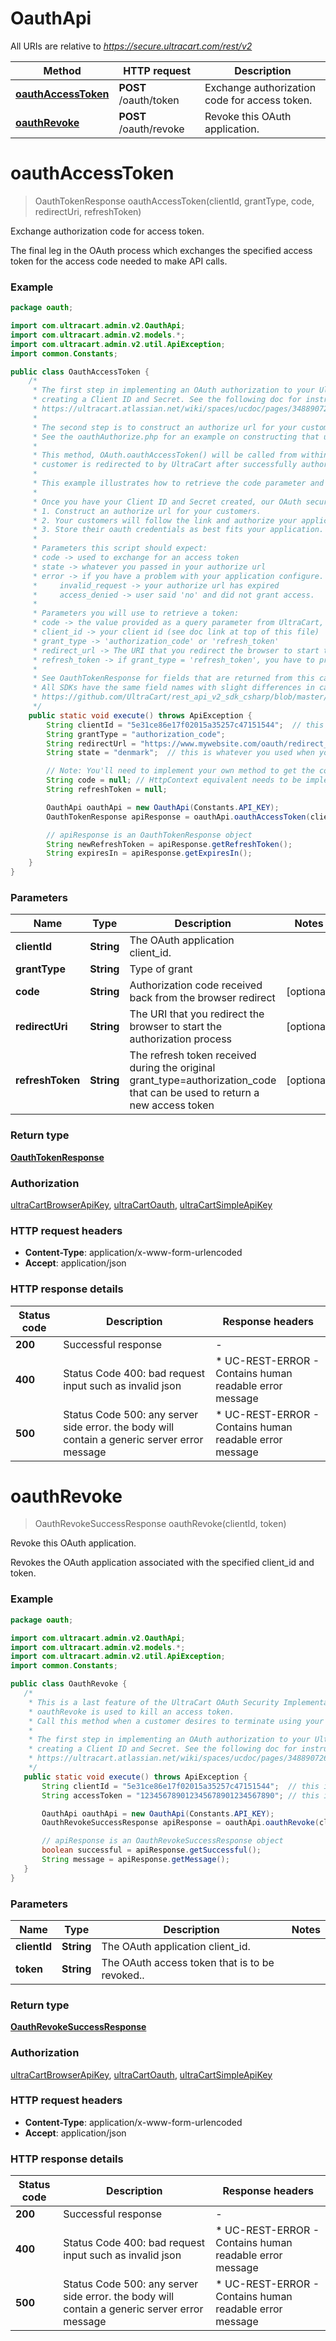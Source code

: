 # OauthApi

All URIs are relative to *https://secure.ultracart.com/rest/v2*

| Method | HTTP request | Description |
|------------- | ------------- | -------------|
| [**oauthAccessToken**](OauthApi.md#oauthAccessToken) | **POST** /oauth/token | Exchange authorization code for access token. |
| [**oauthRevoke**](OauthApi.md#oauthRevoke) | **POST** /oauth/revoke | Revoke this OAuth application. |


<a name="oauthAccessToken"></a>
# **oauthAccessToken**
> OauthTokenResponse oauthAccessToken(clientId, grantType, code, redirectUri, refreshToken)

Exchange authorization code for access token.

The final leg in the OAuth process which exchanges the specified access token for the access code needed to make API calls. 

### Example

```java
package oauth;

import com.ultracart.admin.v2.OauthApi;
import com.ultracart.admin.v2.models.*;
import com.ultracart.admin.v2.util.ApiException;
import common.Constants;

public class OauthAccessToken {
    /*
     * The first step in implementing an OAuth authorization to your UltraCart Developer Application is
     * creating a Client ID and Secret. See the following doc for instructions on doing so:
     * https://ultracart.atlassian.net/wiki/spaces/ucdoc/pages/3488907265/Developer+Applications+-+Creating+a+Client+ID+and+Secret+for+an+OAuth+Application
     * 
     * The second step is to construct an authorize url for your customers to follow and authorize your application.
     * See the oauthAuthorize.php for an example on constructing that url.
     * 
     * This method, OAuth.oauthAccessToken() will be called from within your redirect script, i.e. that web page the
     * customer is redirected to by UltraCart after successfully authorizing your application.
     * 
     * This example illustrates how to retrieve the code parameter and exchange it for an access_token and refresh_token.
     * 
     * Once you have your Client ID and Secret created, our OAuth security follows the industry standards.
     * 1. Construct an authorize url for your customers.
     * 2. Your customers will follow the link and authorize your application.
     * 3. Store their oauth credentials as best fits your application.
     * 
     * Parameters this script should expect:
     * code -> used to exchange for an access token
     * state -> whatever you passed in your authorize url
     * error -> if you have a problem with your application configure. Possible values are:
     *     invalid_request -> your authorize url has expired
     *     access_denied -> user said 'no' and did not grant access.
     * 
     * Parameters you will use to retrieve a token:
     * code -> the value provided as a query parameter from UltraCart, required if grant_type is 'authorization_code'
     * client_id -> your client id (see doc link at top of this file)
     * grant_type -> 'authorization_code' or 'refresh_token'
     * redirect_url -> The URI that you redirect the browser to start the authorization process
     * refresh_token -> if grant_type = 'refresh_token', you have to provide the refresh token. makes sense, yes?
     * 
     * See OauthTokenResponse for fields that are returned from this call.
     * All SDKs have the same field names with slight differences in capitalization and underscores.
     * https://github.com/UltraCart/rest_api_v2_sdk_csharp/blob/master/src/com.ultracart.admin.v2/Model/OauthTokenResponse.cs
     */
    public static void execute() throws ApiException {
        String clientId = "5e31ce86e17f02015a35257c47151544";  // this is given to you when you create your application (see the doc link above)
        String grantType = "authorization_code";
        String redirectUrl = "https://www.mywebsite.com/oauth/redirect_here.php";
        String state = "denmark";  // this is whatever you used when you created your authorize url (see oauthAuthorize.php)

        // Note: You'll need to implement your own method to get the code from query parameters
        String code = null; // HttpContext equivalent needs to be implemented
        String refreshToken = null;

        OauthApi oauthApi = new OauthApi(Constants.API_KEY);
        OauthTokenResponse apiResponse = oauthApi.oauthAccessToken(clientId, grantType, code, redirectUrl, refreshToken);

        // apiResponse is an OauthTokenResponse object
        String newRefreshToken = apiResponse.getRefreshToken();
        String expiresIn = apiResponse.getExpiresIn();
    }
}
```


### Parameters

| Name | Type | Description  | Notes |
|------------- | ------------- | ------------- | -------------|
| **clientId** | **String**| The OAuth application client_id. | |
| **grantType** | **String**| Type of grant | |
| **code** | **String**| Authorization code received back from the browser redirect | [optional] |
| **redirectUri** | **String**| The URI that you redirect the browser to start the authorization process | [optional] |
| **refreshToken** | **String**| The refresh token received during the original grant_type&#x3D;authorization_code that can be used to return a new access token | [optional] |

### Return type

[**OauthTokenResponse**](OauthTokenResponse.md)

### Authorization

[ultraCartBrowserApiKey](../README.md#ultraCartBrowserApiKey), [ultraCartOauth](../README.md#ultraCartOauth), [ultraCartSimpleApiKey](../README.md#ultraCartSimpleApiKey)

### HTTP request headers

 - **Content-Type**: application/x-www-form-urlencoded
 - **Accept**: application/json

### HTTP response details
| Status code | Description | Response headers |
|-------------|-------------|------------------|
| **200** | Successful response |  -  |
| **400** | Status Code 400: bad request input such as invalid json |  * UC-REST-ERROR - Contains human readable error message <br>  |
| **500** | Status Code 500: any server side error.  the body will contain a generic server error message |  * UC-REST-ERROR - Contains human readable error message <br>  |

<a name="oauthRevoke"></a>
# **oauthRevoke**
> OauthRevokeSuccessResponse oauthRevoke(clientId, token)

Revoke this OAuth application.

Revokes the OAuth application associated with the specified client_id and token. 

### Example

```java
package oauth;

import com.ultracart.admin.v2.OauthApi;
import com.ultracart.admin.v2.models.*;
import com.ultracart.admin.v2.util.ApiException;
import common.Constants;

public class OauthRevoke {
   /*
    * This is a last feature of the UltraCart OAuth Security Implementation.
    * oauthRevoke is used to kill an access token.
    * Call this method when a customer desires to terminate using your Developer Application.
    *
    * The first step in implementing an OAuth authorization to your UltraCart Developer Application is
    * creating a Client ID and Secret. See the following doc for instructions on doing so:
    * https://ultracart.atlassian.net/wiki/spaces/ucdoc/pages/3488907265/Developer+Applications+-+Creating+a+Client+ID+and+Secret+for+an+OAuth+Application
    */
   public static void execute() throws ApiException {
       String clientId = "5e31ce86e17f02015a35257c47151544";  // this is given to you when you create your application (see the doc link above)
       String accessToken = "123456789012345678901234567890"; // this is stored by your application somewhere somehow.

       OauthApi oauthApi = new OauthApi(Constants.API_KEY);
       OauthRevokeSuccessResponse apiResponse = oauthApi.oauthRevoke(clientId, accessToken);

       // apiResponse is an OauthRevokeSuccessResponse object
       boolean successful = apiResponse.getSuccessful();
       String message = apiResponse.getMessage();
   }
}
```


### Parameters

| Name | Type | Description  | Notes |
|------------- | ------------- | ------------- | -------------|
| **clientId** | **String**| The OAuth application client_id. | |
| **token** | **String**| The OAuth access token that is to be revoked.. | |

### Return type

[**OauthRevokeSuccessResponse**](OauthRevokeSuccessResponse.md)

### Authorization

[ultraCartBrowserApiKey](../README.md#ultraCartBrowserApiKey), [ultraCartOauth](../README.md#ultraCartOauth), [ultraCartSimpleApiKey](../README.md#ultraCartSimpleApiKey)

### HTTP request headers

 - **Content-Type**: application/x-www-form-urlencoded
 - **Accept**: application/json

### HTTP response details
| Status code | Description | Response headers |
|-------------|-------------|------------------|
| **200** | Successful response |  -  |
| **400** | Status Code 400: bad request input such as invalid json |  * UC-REST-ERROR - Contains human readable error message <br>  |
| **500** | Status Code 500: any server side error.  the body will contain a generic server error message |  * UC-REST-ERROR - Contains human readable error message <br>  |

